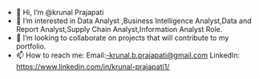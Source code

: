 - 👋 Hi, I’m @krunal Prajapati
- 👀 I’m interested in Data Analyst ,Business Intelligence Analyst,Data and Report Analyst,Supply Chain Analyst,Information Analyst Role.
- 💞️ I’m looking to collaborate on projects that will contribute to my portfolio.
- 📫 How to reach me:  Email:-krunal.b.prajapati@gmail.com          LinkedIn: https://www.linkedin.com/in/krunal-prajapati1/
  

<!---
krunalpr/krunalpr is a ✨ special ✨ repository because its `README.md` (this file) appears on your GitHub profile.
You can click the Preview link to take a look at your changes.
--->
